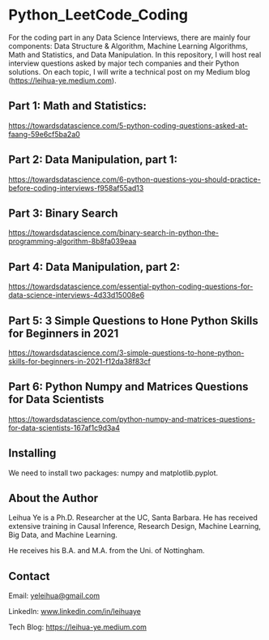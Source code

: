 # Python_LeetCode_Coding

For the coding part in any Data Science Interviews, there are mainly four components: Data Structure & Algorithm, Machine Learning Algorithms, Math and Statistics, and Data Manipulation. In this repository, I will host real interview questions asked by major tech companies and their Python solutions. On each topic, I will write a technical post on my Medium blog (https://leihua-ye.medium.com). 

## Part 1: Math and Statistics: 
https://towardsdatascience.com/5-python-coding-questions-asked-at-faang-59e6cf5ba2a0

## Part 2: Data Manipulation, part 1:
https://towardsdatascience.com/6-python-questions-you-should-practice-before-coding-interviews-f958af55ad13

## Part 3: Binary Search
https://towardsdatascience.com/binary-search-in-python-the-programming-algorithm-8b8fa039eaa

## Part 4: Data Manipulation, part 2:
https://towardsdatascience.com/essential-python-coding-questions-for-data-science-interviews-4d33d15008e6

## Part 5: 3 Simple Questions to Hone Python Skills for Beginners in 2021
https://towardsdatascience.com/3-simple-questions-to-hone-python-skills-for-beginners-in-2021-f12da38f83cf

## Part 6: Python Numpy and Matrices Questions for Data Scientists
https://towardsdatascience.com/python-numpy-and-matrices-questions-for-data-scientists-167af1c9d3a4

## Installing
We need to install two packages: numpy and matplotlib.pyplot. 

## About the Author

Leihua Ye is a Ph.D. Researcher at the UC, Santa Barbara. He has received extensive training in Causal Inference, Research Design, Machine Learning, Big Data, and Machine Learning. 

He receives his B.A. and M.A. from the Uni. of Nottingham. 

## Contact

Email: yeleihua@gmail.com

LinkedIn: www.linkedin.com/in/leihuaye

Tech Blog: https://leihua-ye.medium.com
